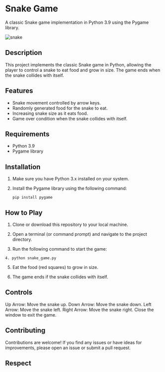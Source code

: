 # Snake Game

A classic Snake game implementation in Python 3.9 using the Pygame library.

![snake](https://github.com/sametartann/SnakeGame/assets/78617895/5537a8b5-060e-489d-b90a-e8f1d6d0f199)


## Description

This project implements the classic Snake game in Python, allowing the player to control a snake to eat food and grow in size. The game ends when the snake collides with itself.

## Features

- Snake movement controlled by arrow keys.
- Randomly generated food for the snake to eat.
- Increasing snake size as it eats food.
- Game over condition when the snake collides with itself.

## Requirements

- Python 3.9
- Pygame library

## Installation

1. Make sure you have Python 3.x installed on your system.
2. Install the Pygame library using the following command:

   ```
   pip install pygame
    ```
## How to Play

1. Clone or download this repository to your local machine.

2. Open a terminal (or command prompt) and navigate to the project directory.

3. Run the following command to start the game:
```
4. python snake_game.py
```
5. Eat the food (red squares) to grow in size.

6. The game ends if the snake collides with itself.

## Controls
Up Arrow: Move the snake up.
Down Arrow: Move the snake down.
Left Arrow: Move the snake left.
Right Arrow: Move the snake right.
Close the window to exit the game.

## Contributing
Contributions are welcome! If you find any issues or have ideas for improvements, please open an issue or submit a pull request.
## Respect
